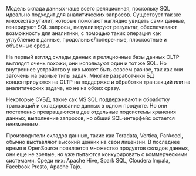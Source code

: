 Модель склада данных чаще всего реляционная, поскольку SQL идеально подходит для аналитических запросов. Существует так же множество утилит, которые помогают наглядно увидеть сами данные, генерируют SQL запросы, визуализируют результат, обеспечивают возможность для аналитики, с помощью таких операция как углубление в данные, продольные/поперечные, плоскостные и объемные срезы.

На первый взгляд склады данных и реляционные базы данных OLTP выглядят очень похожи, они используют один и тот же SQL. Но внутреннее устройство у них может быть совсем разное, так как они заточены на разные типы задач. Многие разработчики БД концентрируются на OLTP на поддержке и обработки транзакций или на аналитических задача, но не на обоих сразу.

Некоторые СУБД, такие как MS SQL поддерживают и обработку транзакций и складирование данных в одном продукте. Но они постепенно превращаются в две отдельные подсистемы хранения данных, выполнение запросов, но общий SQL-интерфейс остается неизменным.

Производители складов данных, такие как Teradata, Vertica, ParAccel, обычно выставляют высокий ценник на свои лицензии. В последнее время в OpenSource появляется множество продуктов складов данных, они еще не зрелые, но уже пытаются конкурировать с коммерческими системами. Среди них: Apache Hive, Spark SQL, Cloudera Impala, Facebook Presto, Apache Tajo.
